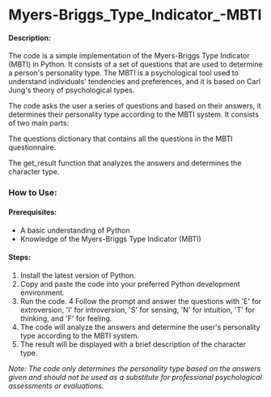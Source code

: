 # Myers-Briggs_Type_Indicator_-MBTI

#### Description: ####

The code is a simple implementation of the Myers-Briggs Type Indicator (MBTI) in Python. It consists of a set of questions that are used to determine a person's personality type. The MBTI is a psychological tool used to understand individuals' tendencies and preferences, and it is based on Carl Jung's theory of psychological types.

The code asks the user a series of questions and based on their answers, it determines their personality type according to the MBTI system. It consists of two main parts:

The questions dictionary that contains all the questions in the MBTI questionnaire.

The get_result function that analyzes the answers and determines the character type.

### How to Use: ###

#### Prerequisites: ####

 - A basic understanding of Python
 - Knowledge of the Myers-Briggs Type Indicator (MBTI)

#### Steps: ####

 1. Install the latest version of Python.
 2. Copy and paste the code into your preferred Python development environment.
 3. Run the code.
 4 Follow the prompt and answer the questions with 'E' for extroversion, 'I' for introversion, 'S' for sensing, 'N' for intuition, 'T' for thinking, and 'F' for feeling.
 5. The code will analyze the answers and determine the user's personality type according to the MBTI system.
 6. The result will be displayed with a brief description of the character type.

*Note: The code only determines the personality type based on the answers given and should not be used as a substitute for professional psychological assessments or evaluations.*
